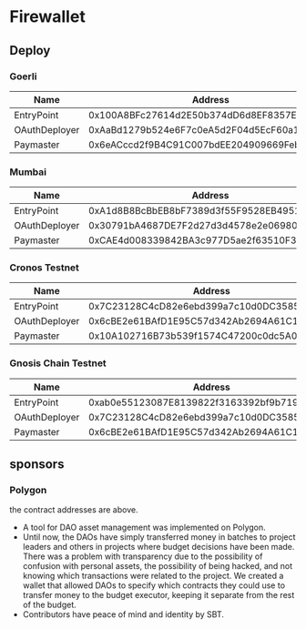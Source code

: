 # Firewallet

## Deploy

### Goerli

| Name          | Address                                    |
| ------------- | ------------------------------------------ |
| EntryPoint    | 0x100A8BFc27614d2E50b374dD6d8EF8357E295C6B |
| OAuthDeployer | 0xAaBd1279b524e6F7c0eA5d2F04d5EcF60a10aF9a |
| Paymaster     | 0x6eACccd2f9B4C91C007bdEE204909669Feb6a8BB |

### Mumbai

| Name          | Address                                    |
| ------------- | ------------------------------------------ |
| EntryPoint    | 0xA1d8B8BcBbEB8bF7389d3f55F9528EB4951DfF3f |
| OAuthDeployer | 0x30791bA4687DE7F2d27d3d4578e2e069808BccEe |
| Paymaster     | 0xCAE4d008339842BA3c977D5ae2f63510F3Cb7e5D |

### Cronos Testnet

| Name          | Address                                    |
| ------------- | ------------------------------------------ |
| EntryPoint    | 0x7C23128C4cD82e6ebd399a7c10d0DC358582155b |
| OAuthDeployer | 0x6cBE2e61BAfD1E95C57d342Ab2694A61C1345f96 |
| Paymaster     | 0x10A102716B73b539f1574C47200c0dc5A0Ec62e9 |

### Gnosis Chain Testnet

| Name          | Address                                    |
| ------------- | ------------------------------------------ |
| EntryPoint    | 0xab0e55123087E8139822f3163392bf9b719F31C6 |
| OAuthDeployer | 0x7C23128C4cD82e6ebd399a7c10d0DC358582155b |
| Paymaster     | 0x6cBE2e61BAfD1E95C57d342Ab2694A61C1345f96 |


## sponsors 

### Polygon
the contract addresses are above.
- A tool for DAO asset management was implemented on Polygon.
- Until now, the DAOs have simply transferred money in batches to project leaders and others in projects where budget decisions have been made. There was a problem with transparency due to the possibility of confusion with personal assets, the possibility of being hacked, and not knowing which transactions were related to the project. We created a wallet that allowed DAOs to specify which contracts they could use to transfer money to the budget executor, keeping it separate from the rest of the budget.
- Contributors have peace of mind and identity by SBT.

